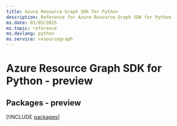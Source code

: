 ```yaml
---
title: Azure Resource Graph SDK for Python
description: Reference for Azure Resource Graph SDK for Python
ms.date: 03/03/2025
ms.topic: reference
ms.devlang: python
ms.service: resourcegraph
---
```

# Azure Resource Graph SDK for Python - preview
## Packages - preview
[!INCLUDE [packages](resource-graph-index.md)]